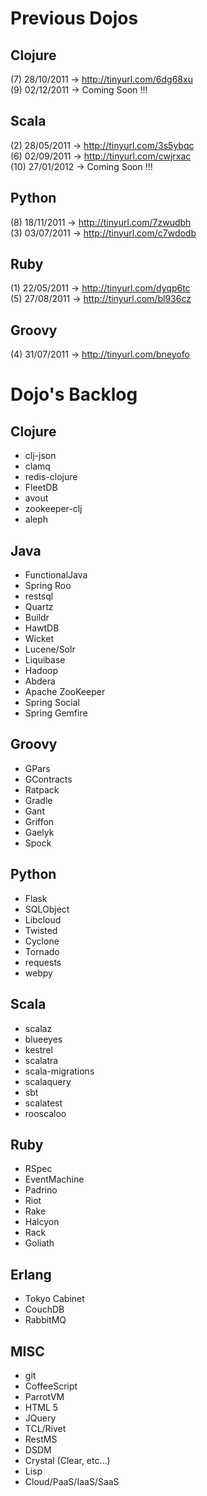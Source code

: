 Previous Dojos
==============

## Clojure

(7)  28/10/2011 -> http://tinyurl.com/6dg68xu <br/>
(9)  02/12/2011 -> Coming Soon !!! <br/>

## Scala

(2)  28/05/2011 -> http://tinyurl.com/3s5ybqc <br/>
(6)  02/09/2011 -> http://tinyurl.com/cwjrxac <br/>
(10) 27/01/2012 -> Coming Soon !!! <br/>

## Python

(8)  18/11/2011 -> http://tinyurl.com/7zwudbh <br/>
(3)  03/07/2011 -> http://tinyurl.com/c7wdodb <br/>

## Ruby

(1)  22/05/2011 -> http://tinyurl.com/dyqp6tc <br/>
(5)  27/08/2011 -> http://tinyurl.com/bl936cz <br/>

## Groovy

(4)  31/07/2011 -> http://tinyurl.com/bneyofo <br/>

Dojo's Backlog
==============

## Clojure
* clj-json
* clamq 
* redis-clojure
* FleetDB 
* avout
* zookeeper-clj
* aleph

## Java
* FunctionalJava
* Spring Roo
* restsql
* Quartz
* Buildr
* HawtDB
* Wicket
* Lucene/Solr
* Liquibase
* Hadoop
* Abdera
* Apache ZooKeeper
* Spring Social
* Spring Gemfire

## Groovy
* GPars
* GContracts
* Ratpack
* Gradle
* Gant
* Griffon 
* Gaelyk
* Spock

## Python
* Flask
* SQLObject
* Libcloud
* Twisted
* Cyclone
* Tornado
* requests
* webpy

## Scala
* scalaz
* blueeyes
* kestrel
* scalatra
* scala-migrations
* scalaquery
* sbt
* scalatest
* rooscaloo

## Ruby
* RSpec
* EventMachine
* Padrino
* Riot
* Rake
* Halcyon
* Rack
* Goliath

## Erlang
* Tokyo Cabinet
* CouchDB
* RabbitMQ

## MISC
* git
* CoffeeScript
* ParrotVM
* HTML 5
* JQuery
* TCL/Rivet
* RestMS
* DSDM
* Crystal (Clear, etc...)
* Lisp
* Cloud/PaaS/IaaS/SaaS